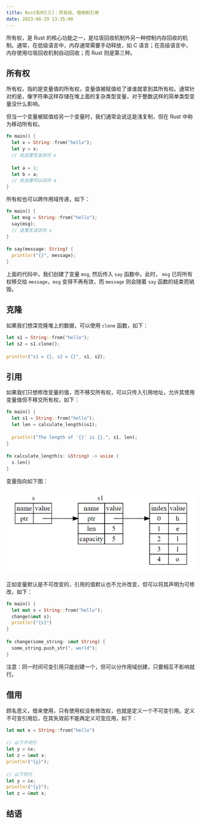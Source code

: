 ```yaml
---
title: Rust系列[三]：所有权，借用和引用
date: 2023-08-29 13:35:00
---
```


所有权，是 Rust 的核心功能之一，是垃圾回收机制外另一种控制内存回收的机制。通常，在低级语言中，内存通常需要手动释放，如 C 语言；在高级语言中，内存使用垃圾回收机制自动回收；而 Rust 则是第三种。

## 所有权

所有权，指的是变量值的所有权，变量值被赋值给了谁谁就拿到其所有权。通常针对的是，像字符串这样存储在堆上面的复杂类型变量，对于整数这样的简单类型变量没什么影响。

但当一个变量被赋值给另一个变量时，我们通常会说这是浅复制，但在 Rust 中称为移动所有权。

```rust
fn main() {
  let x = String::from("hello");
  let y = x;
  // 在这里无法访问 x

  let a = 1;
  let b = a;
  // 在这里可以访问 a
}
```

所有权也可以跨作用域传递，如下：

```rust
fn main() {
  let msg = String::from("hello");
  say(msg);
  // 这里无法访问 s
}

fn say(message: String) {
  println!("{}", message);
}
```

上面的代码中，我们创建了变量 `msg`, 然后传入 `say` 函数中。此时， `msg` 已将所有权移交给 `message`，`msg` 变得不再有效，而 `message` 则会随着 `say` 函数的结束而销毁。

## 克隆

如果我们想深克隆堆上的数据，可以使用 `clone` 函数，如下：

```rust
let s1 = String::from("hello");
let s2 = s1.clone();

println!("s1 = {}, s2 = {}", s1, s2);
```

## 引用

如果我们只想修改变量的值，而不移交所有权，可以只传入引用地址，允许其使用变量值但不移交所有权，如下：

```rust
fn main() {
  let s1 = String::from("hello");
  let len = calculate_length(&s1);

  println!("The length of '{}' is {}.", s1, len);
}

fn calculate_length(s: &String) -> usize {
  s.len()
}
```

变量指向如下图：

![](./image-reference.png)

正如变量默认是不可改变的，引用的值默认也不允许改变，但可以将其声明为可修改，如下：

```rust
fn main() {
  let mut s = String::from("hello");
  change(&mut s);
  println!("{s}")
}

fn change(some_string: &mut String) {
  some_string.push_str(", world");
}
```

注意：同一时间可变引用只能创建一个，但可以分作用域创建，只要相互不影响就行。

## 借用

顾名思义，借来使用，只有使用权没有修改权，也就是定义一个不可变引用。定义不可变引用后，在其失效前不能再定义可变应用，如下：

```rust
let mut x = String::from("hello")

// 以下不可行
let y = &x;
let z = &mut x;
println!("{y}");

// 以下可行
let y = &x;
println!("{y}");
let z = &mut x;
```

## 结语
